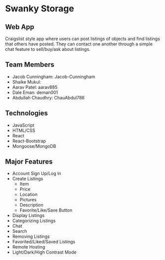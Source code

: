 # Swanky Storage
## Web App
Craigslist style app where users can post listings of objects and find listings that others have posted. They can contact one another through a simple chat feature to sell/buy/ask about listings. 
## Team Members
- Jacob Cunningham: Jacob-Cunningham
- Shaike Mukul: 
- Aarav Patel: aarav885
- Dale Eman: deman001
- Abdullah Chaudhry: ChauAbdul786
## Technologies
- JavaScript
- HTML/CSS
- React 
- React-Bootstrap
- Mongoose/MongoDB
## Major Features
- Account Sign Up/Log In
- Create Listings
  - Item
  - Price
  - Location
  - Pictures
  - Description
  - Favorite/Like/Save Button
- Display Listings
- Categorizing Listings
- Chat
- Search
- Removing Listings
- Favorited/Liked/Saved Listings 
- Remote Hosting
- Light/Dark/High Contrast Mode
